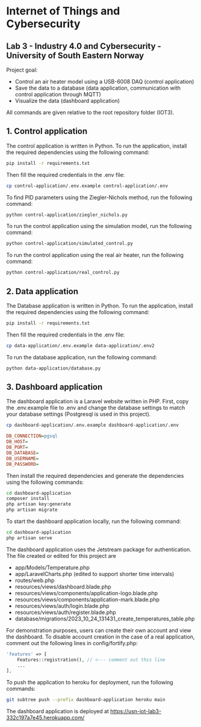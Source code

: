 # Internet of Things and Cybersecurity
## 	Lab 3 - Industry 4.0 and Cybersecurity - University of South Eastern Norway

Project goal:
- Control an air heater model using a USB-6008 DAQ (control application)
- Save the data to a database (data application, communication with control application through MQTT)
- Visualize the data (dashboard application)

All commands are given relative to the root repository folder (IOT3).

## 1. Control application
The control application is written in Python. To run the application, install the required dependencies using the following command:
```bash
pip install -r requirements.txt
```
Then fill the required credentials in the .env file:
```bash
cp control-application/.env.example control-application/.env
```
To find PID parameters using the Ziegler-Nichols method, run the following command:
```bash
python control-application/ziegler_nichols.py
```
To run the control application using the simulation model, run the following command:
```bash
python control-application/simulated_control.py
```
To run the control application using the real air heater, run the following command:
```bash
python control-application/real_control.py
```

## 2. Data application
The Database application is written in Python. To run the application, install the required dependencies using the following command:
```bash
pip install -r requirements.txt
```
Then fill the required credentials in the .env file:
```bash
cp data-application/.env.example data-application/.env2
```
To run the database application, run the following command:
```bash
python data-application/database.py
```

## 3. Dashboard application
The dashboard application is a Laravel website written in PHP. 
First, copy the .env.example file to .env and change the database settings to match your database settings (Postgresql is used in this project).
```bash
cp dashboard-application/.env.example dashboard-application/.env
```
```ini
DB_CONNECTION=pgsql
DB_HOST=
DB_PORT=
DB_DATABASE=
DB_USERNAME=
DB_PASSWORD=
```
Then install the required dependencies and generate the dependencies using the following commands:
```bash
cd dashboard-application
composer install
php artisan key:generate
php artisan migrate
```

To start the dashboard application locally, run the following command:
```bash
cd dashboard-application
php artisan serve
```

The dashboard application uses the Jetstream package for authentication. 
The file created or edited for this project are
- app/Models/Temperature.php
- app/LaravelCharts.php (edited to support shorter time intervals)
- routes/web.php
- resources/views/dashboard.blade.php
- resources/views/components/application-logo.blade.php
- resources/views/components/application-mark.blade.php
- resources/views/auth/login.blade.php
- resources/views/auth/register.blade.php
- database/migrations/2023_10_24_131431_create_temperatures_table.php

For demonstration purposes, users can create their own account and view the dashboard. To disable account creation in the case of a real application, comment out the following lines in config/fortify.php:
```php
'features' => [
    Features::registration(), // <--- comment out this line
    ...
],
```

To push the application to heroku for deployment, run the following commands:
```bash
git subtree push --prefix dashboard-application heroku main 
```

The dashboard application is deployed at https://usn-iot-lab3-332c197a7e45.herokuapp.com/